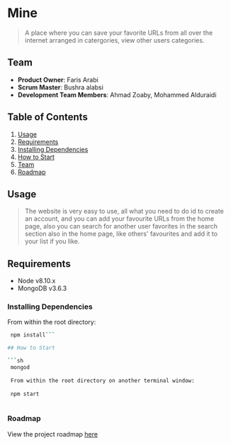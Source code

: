# Mine

> A place where you can save your favorite URLs from all over the internet arranged in catergories, view other users categories.

## Team

 - __Product Owner__: Faris Arabi
 - __Scrum Master__: Bushra alabsi
 - __Development Team Members__: Ahmad Zoaby, Mohammed Alduraidi

## Table of Contents

1. [Usage](#Usage)
1. [Requirements](#requirements)
1. [Installing Dependencies](#installing-dependencies)
1. [How to Start](#how-to-start)
1. [Team](#team)
1. [Roadmap](#roadmap)

## Usage

> The website is very easy to use, all what you need to do id to create an account, and you can add your favourite URLs from the home page, also you can search for another user favorites in the search section also in the home page, like others' favourites and add it to your list if you like.

## Requirements

- Node v8.10.x
- MongoDB v3.6.3



### Installing Dependencies

From within the root directory:

```sh
 npm install``` 

## How to Start

```sh
 mongod
 
 From within the root directory on another terminal window:
 
 npm start 
 
 ``` 


### Roadmap

View the project roadmap [here](https://github.com/ABFM/Mine/issues)


